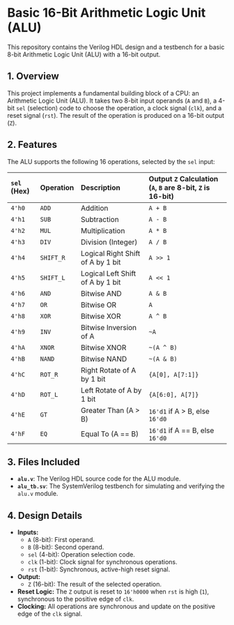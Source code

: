 # Basic 16-Bit Arithmetic Logic Unit (ALU)

This repository contains the Verilog HDL design and a testbench for a basic 8-bit Arithmetic Logic Unit (ALU) with a 16-bit output.

## 1. Overview

This project implements a fundamental building block of a CPU: an Arithmetic Logic Unit (ALU). It takes two 8-bit input operands (`A` and `B`), a 4-bit `sel` (selection) code to choose the operation, a clock signal (`clk`), and a reset signal (`rst`). The result of the operation is produced on a 16-bit output (`Z`).

## 2. Features

The ALU supports the following 16 operations, selected by the `sel` input:

| `sel` (Hex) | Operation       | Description                                  | Output `Z` Calculation (`A`, `B` are 8-bit, `Z` is 16-bit) |
| :---------- | :-------------- | :------------------------------------------- | :--------------------------------------------------------- |
| `4'h0`      | `ADD`           | Addition                                     | `A + B`                                                    |
| `4'h1`      | `SUB`           | Subtraction                                  | `A - B`                                                    |
| `4'h2`      | `MUL`           | Multiplication                               | `A * B`                                                    |
| `4'h3`      | `DIV`           | Division (Integer)                           | `A / B`                                                    |
| `4'h4`      | `SHIFT_R`       | Logical Right Shift of A by 1 bit            | `A >> 1`                                                   |
| `4'h5`      | `SHIFT_L`       | Logical Left Shift of A by 1 bit             | `A << 1`                                                   |
| `4'h6`      | `AND`           | Bitwise AND                                  | `A & B`                                                    |
| `4'h7`      | `OR`            | Bitwise OR                                   | `A` | `B`                                                    |
| `4'h8`      | `XOR`           | Bitwise XOR                                  | `A ^ B`                                                    |
| `4'h9`      | `INV`           | Bitwise Inversion of A                       | `~A`                                                       |
| `4'hA`      | `XNOR`          | Bitwise XNOR                                 | `~(A ^ B)`                                                 |
| `4'hB`      | `NAND`          | Bitwise NAND                                 | `~(A & B)`                                                 |
| `4'hC`      | `ROT_R`         | Right Rotate of A by 1 bit                   | `{A[0], A[7:1]}`                                           |
| `4'hD`      | `ROT_L`         | Left Rotate of A by 1 bit                    | `{A[6:0], A[7]}`                                           |
| `4'hE`      | `GT`            | Greater Than (A > B)                         | `16'd1` if A > B, else `16'd0`                             |
| `4'hF`      | `EQ`            | Equal To (A == B)                            | `16'd1` if A == B, else `16'd0`                            |

## 3. Files Included

* **`alu.v`**: The Verilog HDL source code for the ALU module.
* **`alu_tb.sv`**: The SystemVerilog testbench for simulating and verifying the `alu.v` module.

## 4. Design Details

* **Inputs:**
    * `A` (8-bit): First operand.
    * `B` (8-bit): Second operand.
    * `sel` (4-bit): Operation selection code.
    * `clk` (1-bit): Clock signal for synchronous operations.
    * `rst` (1-bit): Synchronous, active-high reset signal.
* **Output:**
    * `Z` (16-bit): The result of the selected operation.
* **Reset Logic:** The `Z` output is reset to `16'h0000` when `rst` is high (`1`), synchronous to the positive edge of `clk`.
* **Clocking:** All operations are synchronous and update on the positive edge of the `clk` signal.
